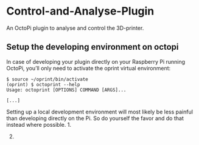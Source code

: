 # Control-and-Analyse-Plugin
An OctoPi plugin to analyse and control the 3D-printer.


## Setup the developing environment on octopi
In case of developing your plugin directly on your Raspberry Pi running OctoPi, you’ll only need to activate the oprint virtual environment:
```
$ source ~/oprint/bin/activate
(oprint) $ octoprint --help
Usage: octoprint [OPTIONS] COMMAND [ARGS]...

[...]
```


Setting up a local development environment will most likely be less painful than developing directly on the Pi. So do yourself the favor and do that instead where possible.
1.


2. 


